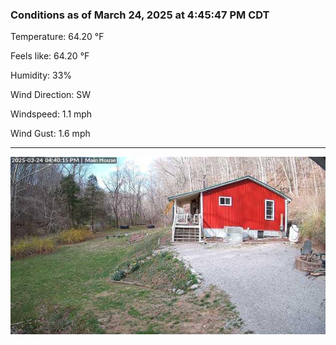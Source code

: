 ### Conditions as of March 24, 2025 at 4:45:47 PM CDT 

Temperature: 64.20 &deg;F

Feels like: 64.20 &deg;F

Humidity: 33%

Wind Direction: SW

Windspeed: 1.1 mph

Wind Gust: 1.6 mph

---

<img src="./images/latest.jpeg"/>

